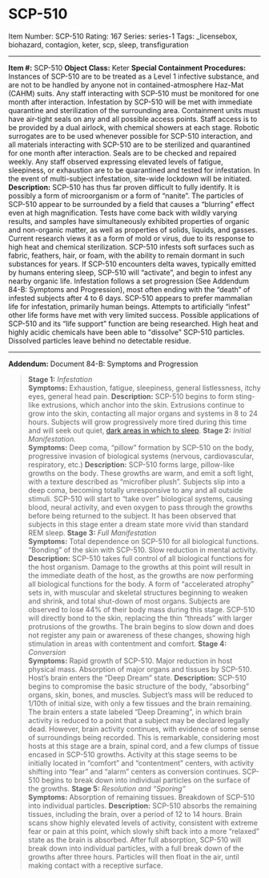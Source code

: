 # SCP-510
Item Number: SCP-510
Rating: 167
Series: series-1
Tags: _licensebox, biohazard, contagion, keter, scp, sleep, transfiguration

---

**Item #:** SCP-510
**Object Class:** Keter
**Special Containment Procedures:** Instances of SCP-510 are to be treated as a Level 1 infective substance, and are not to be handled by anyone not in contained-atmosphere Haz-Mat (CAHM) suits. Any staff interacting with SCP-510 must be monitored for one month after interaction. Infestation by SCP-510 will be met with immediate quarantine and sterilization of the surrounding area.
Containment units must have air-tight seals on any and all possible access points. Staff access is to be provided by a dual airlock, with chemical showers at each stage. Robotic surrogates are to be used whenever possible for SCP-510 interaction, and all materials interacting with SCP-510 are to be sterilized and quarantined for one month after interaction. Seals are to be checked and repaired weekly.
Any staff observed expressing elevated levels of fatigue, sleepiness, or exhaustion are to be quarantined and tested for infestation. In the event of multi-subject infestation, site-wide lockdown will be initiated.
**Description:** SCP-510 has thus far proven difficult to fully identify. It is possibly a form of microorganism or a form of “nanite”. The particles of SCP-510 appear to be surrounded by a field that causes a “blurring” effect even at high magnification. Tests have come back with wildly varying results, and samples have simultaneously exhibited properties of organic and non-organic matter, as well as properties of solids, liquids, and gasses. Current research views it as a form of mold or virus, due to its response to high heat and chemical sterilization.
SCP-510 infests soft surfaces such as fabric, feathers, hair, or foam, with the ability to remain dormant in such substances for years. If SCP-510 encounters delta waves, typically emitted by humans entering sleep, SCP-510 will “activate”, and begin to infest any nearby organic life. Infestation follows a set progression (See Addendum 84-B: Symptoms and Progression), most often ending with the “death” of infested subjects after 4 to 6 days.
SCP-510 appears to prefer mammalian life for infestation, primarily human beings. Attempts to artificially “infest” other life forms have met with very limited success. Possible applications of SCP-510 and its “life support” function are being researched. High heat and highly acidic chemicals have been able to "dissolve" SCP-510 particles. Dissolved particles leave behind no detectable residue.
* * *
**Addendum:** Document 84-B: Symptoms and Progression
> **Stage 1:** _Infestation_  
>  **Symptoms:** Exhaustion, fatigue, sleepiness, general listlessness, itchy eyes, general head pain.
> **Description:** SCP-510 begins to form sting-like extrusions, which anchor into the skin. Extrusions continue to grow into the skin, contacting all major organs and systems in 8 to 24 hours. Subjects will grow progressively more tired during this time and will seek out quiet, [dark areas in which to sleep](/scratches).
> **Stage 2:** _Initial Manifestation._  
>  **Symptoms:** Deep coma, “pillow” formation by SCP-510 on the body, progressive invasion of biological systems (nervous, cardiovascular, respiratory, etc.)
> **Description:** SCP-510 forms large, pillow-like growths on the body. These growths are warm, and emit a soft light, with a texture described as “microfiber plush”. Subjects slip into a deep coma, becoming totally unresponsive to any and all outside stimuli. SCP-510 will start to “take over” biological systems, causing blood, neural activity, and even oxygen to pass through the growths before being returned to the subject. It has been observed that subjects in this stage enter a dream state more vivid than standard REM sleep.
> **Stage 3:** _Full Manifestation_  
>  **Symptoms:** Total dependence on SCP-510 for all biological functions. “Bonding” of the skin with SCP-510. Slow reduction in mental activity.
> **Description:** SCP-510 takes full control of all biological functions for the host organism. Damage to the growths at this point will result in the immediate death of the host, as the growths are now performing all biological functions for the body. A form of “accelerated atrophy” sets in, with muscular and skeletal structures beginning to weaken and shrink, and total shut-down of most organs. Subjects are observed to lose 44% of their body mass during this stage. SCP-510 will directly bond to the skin, replacing the thin “threads” with larger protrusions of the growths. The brain begins to slow down and does not register any pain or awareness of these changes, showing high stimulation in areas with contentment and comfort.
> **Stage 4:** _Conversion_  
>  **Symptoms:** Rapid growth of SCP-510. Major reduction in host physical mass. Absorption of major organs and tissues by SCP-510. Host’s brain enters the “Deep Dream” state.
> **Description:** SCP-510 begins to compromise the basic structure of the body, “absorbing” organs, skin, bones, and muscles. Subject’s mass will be reduced to 1/10th of initial size, with only a few tissues and the brain remaining. The brain enters a state labeled “Deep Dreaming”, in which brain activity is reduced to a point that a subject may be declared legally dead. However, brain activity continues, with evidence of some sense of surroundings being recorded. This is remarkable, considering most hosts at this stage are a brain, spinal cord, and a few clumps of tissue encased in SCP-510 growths.
> Activity at this stage seems to be initially located in “comfort” and “contentment” centers, with activity shifting into “fear” and “alarm” centers as conversion continues. SCP-510 begins to break down into individual particles on the surface of the growths.
> **Stage 5:** _Resolution and “Sporing”_  
>  **Symptoms:** Absorption of remaining tissues. Breakdown of SCP-510 into individual particles.
> **Description:** SCP-510 absorbs the remaining tissues, including the brain, over a period of 12 to 14 hours. Brain scans show highly elevated levels of activity, consistent with extreme fear or pain at this point, which slowly shift back into a more “relaxed” state as the brain is absorbed. After full absorption, SCP-510 will break down into individual particles, with a full break down of the growths after three hours. Particles will then float in the air, until making contact with a receptive surface.